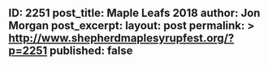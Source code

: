---
---
ID: 2251
post_title: Maple Leafs 2018
author: Jon Morgan
post_excerpt:
layout: post
permalink: >
  http://www.shepherdmaplesyrupfest.org/?p=2251
published: false
---